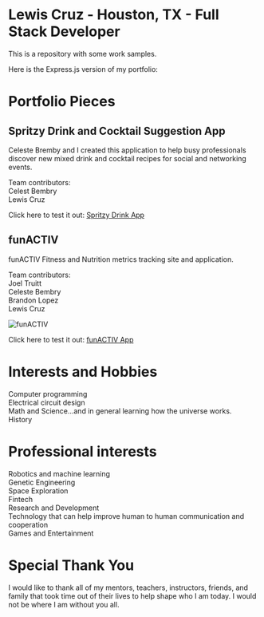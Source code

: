 # Lewis Cruz - Houston, TX - Full Stack Developer

This is a repository with some work samples.

Here is the Express.js version of my portfolio:

# Portfolio Pieces

## Spritzy Drink and Cocktail Suggestion App
Celeste Bremby and I created this application to help busy professionals discover new mixed drink and cocktail recipes for social and networking events.

Team contributors:</br>
Celest Bembry</br>
Lewis Cruz


Click here to test it out: [Spritzy Drink App](https://celestejbembry.github.io/Project-1/)

## funACTIV
funACTIV Fitness and Nutrition metrics tracking site and application.

Team contributors:</br>
Joel Truitt</br>
Celeste Bembry</br>
Brandon Lopez</br>
Lewis Cruz

![funACTIV](https://github.com/lewismcruz/lewiscruzporfolio/blob/master/Assets/funactiv_readme_small.png)

Click here to test it out: [funACTIV App](https://agile-thicket-05064.herokuapp.com/)

# Interests and Hobbies

Computer programming</br>
Electrical circuit design</br>
Math and Science...and in general learning how the universe works.</br>
History

# Professional interests

Robotics and machine learning</br>
Genetic Engineering</br>
Space Exploration</br>
Fintech</br>
Research and Development</br>
Technology that can help improve human to human communication and cooperation</br>
Games and Entertainment

# Special Thank You

I would like to thank all of my mentors, teachers, instructors, friends, and family that took time out of their lives to help shape who I am today.
I would not be where I am without you all.
